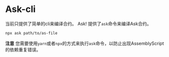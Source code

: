 # Ask-cli

当前只提供了简单的cli来编译合约。 Ask! 提供了`ask`命令来编译Ask合约。

```sh
npx ask path/to/as-file
```

**注意** 您需要使用`yarn`或者`npx`的方式来执行`ask`命令，以防止出现AssemblyScript的依赖重复错误。


